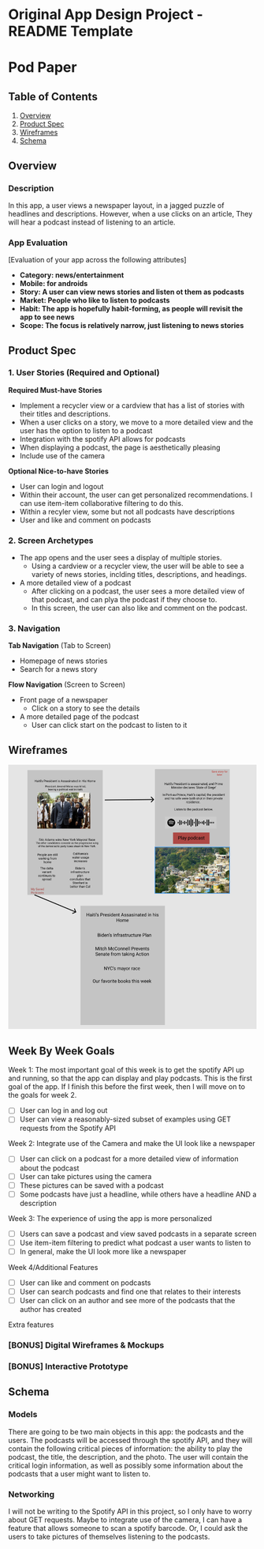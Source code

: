 Original App Design Project - README Template
===

# Pod Paper

## Table of Contents
1. [Overview](#Overview)
1. [Product Spec](#Product-Spec)
1. [Wireframes](#Wireframes)
2. [Schema](#Schema)

## Overview
### Description
In this app, a user views a newspaper layout, in a jagged puzzle of headlines and descriptions. However, when a use clicks on an article, They will hear a podcast instead of listening to an article. 

### App Evaluation
[Evaluation of your app across the following attributes]
- **Category: news/entertainment**
- **Mobile: for androids**
- **Story: A user can view news stories and listen ot them as podcasts**
- **Market: People who like to listen to podcasts**
- **Habit: The app is hopefully habit-forming, as people will revisit the app to see news**
- **Scope: The focus is relatively narrow, just listening to news stories**

## Product Spec

### 1. User Stories (Required and Optional)

**Required Must-have Stories**

* Implement a recycler view or a cardview that has a list of stories with their titles and descriptions. 
* When a user clicks on a story, we move to a more detailed view and the user has the option to listen to a podcast
* Integration with the spotify API allows for podcasts
* When displaying a podcast, the page is aesthetically pleasing
* Include use of the camera

**Optional Nice-to-have Stories**

* User can login and logout
* Within their account, the user can get personalized recommendations. I can use item-item collaborative filtering to do this. 
* Within a recyler view, some but not all podcasts have descriptions
* User and like and comment on podcasts

### 2. Screen Archetypes

* The app opens and the user sees a display of multiple stories.
   * Using a cardview or a recycler view, the user will be able to see a variety of news stories, inclding titles, descriptions, and headings.
* A more detailed view of a podcast
   * After clicking on a podcast, the user sees a more detailed view of that podcast, and can plya the podcast if they choose to. 
   * In this screen, the user can also like and comment on the podcast. 
   

### 3. Navigation

**Tab Navigation** (Tab to Screen)

* Homepage of news stories
* Search for a news story

**Flow Navigation** (Screen to Screen)

* Front page of a newspaper
   * Click on a story to see the details
* A more detailed page of the podcast
   * User can click start on the podcast to listen to it

## Wireframes
<img src="Screen Shot 2021-07-07 at 10.27.48 AM.png" width=600>

## Week By Week Goals
Week 1: The most important goal of this week is to get the spotify API up and running, so that the app can display and play podcasts. This is the first goal of the app. If I finish this before the first week, then I will move on to the goals for week 2. 
- [ ] User can log in and log out
- [ ] User can view a reasonably-sized subset of examples using GET requests from the Spotify API

Week 2: Integrate use of the Camera and make the UI look like a newspaper
- [ ] User can click on a podcast for a more detailed view of information about the podcast
- [ ] User can take pictures using the camera
- [ ] These pictures can be saved with a podcast
- [ ] Some podcasts have just a headline, while others have a headline AND a description

Week 3: The experience of using the app is more personalized
- [ ] Users can save a podcast and view saved podcasts in a separate screen
- [ ] Use item-item filtering to predict what podcast a user wants to listen to
- [ ] In general, make the UI look more like a newspaper

Week 4/Additional Features
- [ ] User can like and comment on podcasts
- [ ] User can search podcasts and find one that relates to their interests
- [ ] User can click on an author and see more of the podcasts that the author has created

Extra features
### [BONUS] Digital Wireframes & Mockups

### [BONUS] Interactive Prototype

## Schema 

### Models
There are going to be two main objects in this app: the podcasts and the users. The podcasts will be accessed through the spotify API, and they will contain the following critical pieces of information: the ability to play the podcast, the title, the description, and the photo. The user will contain the critical login information, as well as possibly some information about the podcasts that a user might want to listen to. 
### Networking
I will not be writing to the Spotify API in this project, so I only have to worry about GET requests. Maybe to integrate use of the camera, I can have a feature that allows someone to scan a spotify barcode. Or, I could ask the users to take pictures of themselves listening to the podcasts.
